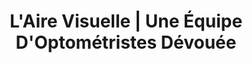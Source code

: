 ---
title: "L'Aire Visuelle | Une Équipe D'Optométristes Dévouée"
slug: optometrie
identifiant: optometrie
titre: "Des Optopmétristes dévoués pour votre vue et vos lunettes"
description: "Nous offrons le dépistage des problèmes visuelles et la vente de lunettes et lentilles pour vos yeux."
image: 
resume:
  btitre: 
  note: 
  titre: 
i18nlanguage: fr
ordre: 1
draft: false
---